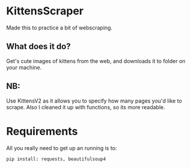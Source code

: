 # KittensScraper
Made this to practice a bit of webscraping.

## What does it do?
Get's cute images of kittens from the web, and downloads it to folder on your machine.

## NB:
Use KittensV2 as it allows you to specify how many pages you'd like to scrape. Also I cleaned it up with functions, so its more readable.

# Requirements
All you really need to get up an running is to: 

`pip install: requests, beautifulsoup4`
